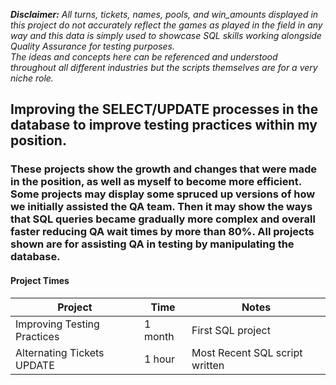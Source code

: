 ***Disclaimer:*** *All turns, tickets, names, pools, and win_amounts displayed in this project do not accurately reflect the games as played in the field in any way and this data is 
simply used to showcase SQL skills working alongside Quality Assurance for testing purposes.* <br>
*The ideas and concepts here can be referenced and understood throughout all different industries but the scripts themselves are for a very niche role.*

## Improving the SELECT/UPDATE processes in the database to improve testing practices within my position.

### These projects show the growth and changes that were made in the position, as well as myself to become more efficient. Some projects may display some spruced up versions of how we initially assisted the QA team. Then it may show the ways that SQL queries became gradually more complex and overall faster reducing QA wait times by more than 80%. All projects shown are for assisting QA in testing by manipulating the database. 

#### Project Times
| Project | Time | Notes |
|----|----|----------------------|
| Improving Testing Practices | 1 month | First SQL project |
| Alternating Tickets UPDATE | 1 hour | Most Recent SQL script written |

